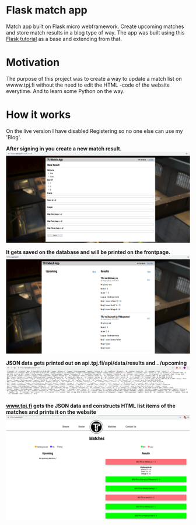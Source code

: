 # Flask match app
Match app built on Flask micro webframework. Create upcoming matches and store match results in a blog type of way. The app was built using this [Flask tutorial](https://flask.palletsprojects.com/en/1.1.x/tutorial/#tutorial) as a base and extending from that. 
# Motivation
The purpose of this project was to create a way to update a match list on wwww.tpj.fi without the need to edit the HTML -code of the website everytime. And to learn some Python on the way.
# How it works
On the live version I have disabled Registering so no one else can use my 'Blog'.

<b>After signing in you create a new match result.</b> 
![Alt text](./flaskr/static/images/create.png?raw=true "Optional Title")

<b>It gets saved on the database and will be printed on the frontpage. </b>
![Alt text](./flaskr/static/images/frontpage.png?raw=true "Optional Title")

<b>JSON data gets printed out on api.tpj.fi/api/data/results and ../upcoming</b>
![Alt text](./flaskr/static/images/JSON.png?raw=true "Optional Title")

<b> www.tpj.fi gets the JSON data and constructs HTML list items of the matches and prints it on the website</b>
![Alt text](./flaskr/static/images/tpjfi.png?raw=true "Optional Title")

